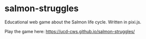 # salmon-struggles
Educational web game about the Salmon life cycle. Written in pixi.js.

Play the game here: https://ucd-cws.github.io/salmon-struggles/
